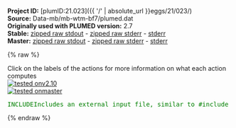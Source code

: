 **Project ID:** [plumID:21.023]({{ '/' | absolute_url }}eggs/21/023/)  
**Source:** Data-mb/mb-wtm-bf7/plumed.dat  
**Originally used with PLUMED version:** 2.7  
**Stable:** [zipped raw stdout](plumed.dat.plumed.stdout.txt.zip) - [zipped raw stderr](plumed.dat.plumed.stderr.txt.zip) - [stderr](plumed.dat.plumed.stderr)  
**Master:** [zipped raw stdout](plumed.dat.plumed_master.stdout.txt.zip) - [zipped raw stderr](plumed.dat.plumed_master.stderr.txt.zip) - [stderr](plumed.dat.plumed_master.stderr)  

{% raw %}
<div class="plumedpreheader">
<div class="headerInfo" id="value_details_data/Data-mb/mb-wtm-bf7/plumed.dat"> Click on the labels of the actions for more information on what each action computes </div>
<div class="containerBadge">
<div class="headerBadge"><a href="plumed.dat.plumed.stderr"><img src="https://img.shields.io/badge/v2.10-passing-green.svg" alt="tested onv2.10" /></a></div>
<div class="headerBadge"><a href="plumed.dat.plumed_master.stderr"><img src="https://img.shields.io/badge/master-passing-green.svg" alt="tested onmaster" /></a></div>
</div>
</div>
<pre class="plumedlisting">
<span id="data/Data-mb/mb-wtm-bf7/plumed.dat./MuellerBrown-Potential.dat_short"><span class="plumedtooltip" style="color:green">INCLUDE<span class="right">Includes an external input file, similar to #include in C preprocessor. <a href="https://www.plumed.org/doc-master/user-doc/html/INCLUDE">More details</a>. Show <a class="toggler" href='javascript:;' onclick='toggleDisplay("data/Data-mb/mb-wtm-bf7/plumed.dat./MuellerBrown-Potential.dat");'>included file</a><i></i></span></span> <span class="plumedtooltip">FILE<span class="right">file to be included<i></i></span></span>=<a class="toggler" href='javascript:;' onclick='toggleDisplay("data/Data-mb/mb-wtm-bf7/plumed.dat./MuellerBrown-Potential.dat");'>./MuellerBrown-Potential.dat</a>
</span><span id="data/Data-mb/mb-wtm-bf7/plumed.dat./MuellerBrown-Potential.dat_long" style="display:none;"><span style="color:blue" class="comment"># The command:
</span><span class="toggler" style="color:red" onclick='toggleDisplay("data/Data-mb/mb-wtm-bf7/plumed.dat./MuellerBrown-Potential.dat")'># INCLUDE FILE=./MuellerBrown-Potential.dat
</span><span style="color:blue" class="comment"># ensures PLUMED loads the contents of the file called ./MuellerBrown-Potential.dat</span>
<span style="color:blue" class="comment"># The contents of this file are shown below (click the red comment to hide them).</span>
<span class="plumedtooltip" style="color:blue"># vim:ft=plumed<span class="right">Enables syntax highlighting for PLUMED files in vim. See <a href="https://www.plumed.org/doc-master/user-doc/html/vim">here for more details. </a><i></i></span></span>
<span style="display:none;" id="data/Data-mb/mb-wtm-bf7/plumed.dat./MuellerBrown-Potential.dat">The INCLUDE action with label <b>./MuellerBrown-Potential.dat</b> calculates something</span><span class="plumedtooltip" style="color:green">UNITS<span class="right">This command sets the internal units for the code. <a href="https://www.plumed.org/doc-master/user-doc/html/UNITS" style="color:green">More details</a><i></i></span></span> <span class="plumedtooltip">NATURAL<span class="right"> use natural units<i></i></span></span>
<br/><span style="color:blue" class="comment"># Müller-Brown potential, sum of four terms</span>
<span style="color:blue" class="comment">#-200*exp( -(x-1)^2 -10*y^2 )</span>
<span style="color:blue" class="comment">#-100*exp( -x^2 -10*(y-0.5)^2 )</span>
<span style="color:blue" class="comment">#-170*exp( -6.5*(x+0.5)^2 + 11*(x+0.5)*(y-1.5) -6.5*(y-1.5)^2 )</span>
<span style="color:blue" class="comment"># +15*exp(  0.7*(x+1)^2 +0.6*(x+1)*(y-1) +0.7*(y-1)^2 )</span>
<span style="color:blue" class="comment"># Shifted by 146.699489200588 to have a zero value </span>
<span style="color:blue" class="comment"># at the global minimum ( -0.558 , 1.442 )</span>
<span style="color:blue" class="comment"># Minima: ( -0.558 , 1.442 ) [ Value: 0.0 ]</span>
<span style="color:blue" class="comment">#         (  0.623 , 0.028 ) [ Value: 38.532839 ]</span>
<span style="color:blue" class="comment">#         ( -0.050 , 0.467 ) [ Value: 65.931740 ] </span>
<span style="color:blue" class="comment"># Saddle Points : ( -0.822 ,  0.624 ) [ Value: 106.034644 ]</span>
<span style="color:blue" class="comment">#                 ( -0.212 ,  0.293 ) [ Value: 88.435607 ]</span>
<span style="color:blue" class="comment"># Can be scaled via the scaling_factor </span>
<span style="color:blue" class="comment"># (above values for minima and saddle points are then scaled)</span>
<br/><span style="display:none;" id="data/Data-mb/mb-wtm-bf7/plumed.dat">The UNITS action with label <b></b> calculates something</span><b name="data/Data-mb/mb-wtm-bf7/plumed.datscaling_factor" onclick='showPath("data/Data-mb/mb-wtm-bf7/plumed.dat","data/Data-mb/mb-wtm-bf7/plumed.datscaling_factor","data/Data-mb/mb-wtm-bf7/plumed.datscaling_factor","brown")'>scaling_factor</b>: <span class="plumedtooltip" style="color:green">CONSTANT<span class="right">Create a constant value that can be passed to actions <a href="https://www.plumed.org/doc-master/user-doc/html/CONSTANT" style="color:green">More details</a><i></i></span></span> <span class="plumedtooltip">VALUE<span class="right">the single number that you would like to store<i></i></span></span>=0.2

<span style="display:none;" id="data/Data-mb/mb-wtm-bf7/plumed.datscaling_factor">The CONSTANT action with label <b>scaling_factor</b> calculates the following quantities:<table  align="center" frame="void" width="95%" cellpadding="5%"><tr><td width="5%"><b> Quantity </b>  </td><td><b> Description </b> </td></tr><tr><td width="5%">scaling_factor.value</td><td>the constant value that was read from the plumed input</td></tr></table></span><b name="data/Data-mb/mb-wtm-bf7/plumed.datp" onclick='showPath("data/Data-mb/mb-wtm-bf7/plumed.dat","data/Data-mb/mb-wtm-bf7/plumed.datp","data/Data-mb/mb-wtm-bf7/plumed.datp","brown")'>p</b>: <span class="plumedtooltip" style="color:green">DISTANCE<span class="right">Calculate the distance/s between pairs of atoms. <a href="https://www.plumed.org/doc-master/user-doc/html/DISTANCE" style="color:green">More details</a><i></i></span></span> <span class="plumedtooltip">ATOMS<span class="right">the pair of atom that we are calculating the distance between<i></i></span></span>=1,2 <span class="plumedtooltip">COMPONENTS<span class="right"> calculate the x, y and z components of the distance separately and store them as label<i></i></span></span>
<span style="display:none;" id="data/Data-mb/mb-wtm-bf7/plumed.datp">The DISTANCE action with label <b>p</b> calculates the following quantities:<table  align="center" frame="void" width="95%" cellpadding="5%"><tr><td width="5%"><b> Quantity </b>  </td><td><b> Description </b> </td></tr><tr><td width="5%">p.x</td><td>the x-component of the vector connecting the two atoms</td></tr><tr><td width="5%">p.y</td><td>the y-component of the vector connecting the two atoms</td></tr><tr><td width="5%">p.z</td><td>the z-component of the vector connecting the two atoms</td></tr><tr><td width="5%">p.value</td><td>the DISTANCE between this pair of atoms</td></tr></table></span><span class="plumedtooltip" style="color:green">CUSTOM<span class="right">Calculate a combination of variables using a custom expression. <a href="https://www.plumed.org/doc-master/user-doc/html/CUSTOM" style="color:green">More details</a><i></i></span></span> ...
 <span class="plumedtooltip">LABEL<span class="right">a label for the action so that its output can be referenced in the input to other actions<i></i></span></span>=<b name="data/Data-mb/mb-wtm-bf7/plumed.datpot" onclick='showPath("data/Data-mb/mb-wtm-bf7/plumed.dat","data/Data-mb/mb-wtm-bf7/plumed.datpot","data/Data-mb/mb-wtm-bf7/plumed.datpot","brown")'>pot</b>
 <span class="plumedtooltip">ARG<span class="right">the values input to this function<i></i></span></span>=<b name="data/Data-mb/mb-wtm-bf7/plumed.datp">p.x</b>,<b name="data/Data-mb/mb-wtm-bf7/plumed.datp">p.y</b>,<b name="data/Data-mb/mb-wtm-bf7/plumed.datscaling_factor">scaling_factor</b> 
 <span class="plumedtooltip">VAR<span class="right">the names to give each of the arguments in the function<i></i></span></span>=x,y,sf
 <span class="plumedtooltip">FUNC<span class="right">the function you wish to evaluate<i></i></span></span>=sf*(-200*exp(-(x-1)^2-10*y^2)-100*exp(-x^2-10*(y-0.5)^2)-170*exp(-6.5*(x+0.5)^2+11*(x+0.5)*(y-1.5)-6.5*(y-1.5)^2)+15*exp(0.7*(x+1)^2+0.6*(x+1)*(y-1)+0.7*(y-1)^2)+146.699489200588)
 <span class="plumedtooltip">PERIODIC<span class="right">if the output of your function is periodic then you should specify the periodicity of the function<i></i></span></span>=NO 
... CUSTOM
<span style="display:none;" id="data/Data-mb/mb-wtm-bf7/plumed.datpot">The CUSTOM action with label <b>pot</b> calculates the following quantities:<table  align="center" frame="void" width="95%" cellpadding="5%"><tr><td width="5%"><b> Quantity </b>  </td><td><b> Description </b> </td></tr><tr><td width="5%">pot.value</td><td>an arbitrary function</td></tr></table></span><b name="data/Data-mb/mb-wtm-bf7/plumed.datbv" onclick='showPath("data/Data-mb/mb-wtm-bf7/plumed.dat","data/Data-mb/mb-wtm-bf7/plumed.datbv","data/Data-mb/mb-wtm-bf7/plumed.datbv","brown")'>bv</b>: <span class="plumedtooltip" style="color:green">BIASVALUE<span class="right">Takes the value of one variable and use it as a bias <a href="https://www.plumed.org/doc-master/user-doc/html/BIASVALUE" style="color:green">More details</a><i></i></span></span> <span class="plumedtooltip">ARG<span class="right">the labels of the scalar/vector arguments whose values will be used as a bias on the system<i></i></span></span>=<b name="data/Data-mb/mb-wtm-bf7/plumed.datpot">pot</b>
<span style="color:blue"># --- End of included input --- </span></span><br/><span style="display:none;" id="data/Data-mb/mb-wtm-bf7/plumed.datbv">The BIASVALUE action with label <b>bv</b> calculates the following quantities:<table  align="center" frame="void" width="95%" cellpadding="5%"><tr><td width="5%"><b> Quantity </b>  </td><td><b> Description </b> </td></tr><tr><td width="5%">bv.bias</td><td>the instantaneous value of the bias potential</td></tr><tr><td width="5%">bv._bias</td><td>one or multiple instances of this quantity can be referenced elsewhere in the input file</td></tr></table></span><span class="plumedtooltip" style="color:green">METAD<span class="right">Used to performed metadynamics on one or more collective variables. <a href="https://www.plumed.org/doc-master/user-doc/html/METAD" style="color:green">More details</a><i></i></span></span> ...
  <span class="plumedtooltip">LABEL<span class="right">a label for the action so that its output can be referenced in the input to other actions<i></i></span></span>=<b name="data/Data-mb/mb-wtm-bf7/plumed.datmtd" onclick='showPath("data/Data-mb/mb-wtm-bf7/plumed.dat","data/Data-mb/mb-wtm-bf7/plumed.datmtd","data/Data-mb/mb-wtm-bf7/plumed.datmtd","brown")'>mtd</b>

  <span class="plumedtooltip">ARG<span class="right">the labels of the scalars on which the bias will act<i></i></span></span>=<b name="data/Data-mb/mb-wtm-bf7/plumed.datp">p.x</b>,<b name="data/Data-mb/mb-wtm-bf7/plumed.datp">p.y</b>
  <span class="plumedtooltip">PACE<span class="right">the frequency for hill addition<i></i></span></span>=100
  <span class="plumedtooltip">SIGMA<span class="right">the widths of the Gaussian hills<i></i></span></span>=0.1,0.1
  <span class="plumedtooltip">HEIGHT<span class="right">the heights of the Gaussian hills<i></i></span></span>=1.5

  <span class="plumedtooltip">TEMP<span class="right">the system temperature - this is only needed if you are doing well-tempered metadynamics<i></i></span></span>=1
 
  <span class="plumedtooltip">BIASFACTOR<span class="right">use well tempered metadynamics and use this bias factor<i></i></span></span>=7
  <span class="plumedtooltip">GRID_MIN<span class="right">the lower bounds for the grid<i></i></span></span>=-5,-5
  <span class="plumedtooltip">GRID_MAX<span class="right">the upper bounds for the grid<i></i></span></span>=5,5
  <span class="plumedtooltip">GRID_BIN<span class="right">the number of bins for the grid<i></i></span></span>=500,500
  <span class="plumedtooltip">CALC_RCT<span class="right"> calculate the c(t) reweighting factor and use that to obtain the normalized bias [rbias=bias-rct]<i></i></span></span>
  <span class="plumedtooltip">RCT_USTRIDE<span class="right">the update stride for calculating the c(t) reweighting factor<i></i></span></span>=1
... METAD
<br/><span style="display:none;" id="data/Data-mb/mb-wtm-bf7/plumed.datmtd">The METAD action with label <b>mtd</b> calculates the following quantities:<table  align="center" frame="void" width="95%" cellpadding="5%"><tr><td width="5%"><b> Quantity </b>  </td><td><b> Description </b> </td></tr><tr><td width="5%">mtd.bias</td><td>the instantaneous value of the bias potential</td></tr><tr><td width="5%">mtd.rbias</td><td>the instantaneous value of the bias normalized using the c(t) reweighting factor [rbias=bias-rct]</td></tr><tr><td width="5%">mtd.rct</td><td>the reweighting factor c(t)</td></tr></table></span><b name="data/Data-mb/mb-wtm-bf7/plumed.datw" onclick='showPath("data/Data-mb/mb-wtm-bf7/plumed.dat","data/Data-mb/mb-wtm-bf7/plumed.datw","data/Data-mb/mb-wtm-bf7/plumed.datw","brown")'>w</b>: <span class="plumedtooltip" style="color:green">REWEIGHT_METAD<span class="right">Calculate the weights configurations should contribute to the histogram in a simulation in which a metadynamics bias acts upon the system. <a href="https://www.plumed.org/doc-master/user-doc/html/REWEIGHT_METAD" style="color:green">More details</a><i></i></span></span> <span class="plumedtooltip">TEMP<span class="right">the system temperature<i></i></span></span>=1

<span style="display:none;" id="data/Data-mb/mb-wtm-bf7/plumed.datw">The REWEIGHT_METAD action with label <b>w</b> calculates the following quantities:<table  align="center" frame="void" width="95%" cellpadding="5%"><tr><td width="5%"><b> Quantity </b>  </td><td><b> Description </b> </td></tr><tr><td width="5%">w.value</td><td>the weight to use for this frame to negate the effect the metadynamics bias</td></tr></table></span><span class="plumedtooltip" style="color:green">PRINT<span class="right">Print quantities to a file. <a href="https://www.plumed.org/doc-master/user-doc/html/PRINT" style="color:green">More details</a><i></i></span></span> <span class="plumedtooltip">ARG<span class="right">the labels of the values that you would like to print to the file<i></i></span></span>=* <span class="plumedtooltip">FILE<span class="right">the name of the file on which to output these quantities<i></i></span></span>=colvar.data <span class="plumedtooltip">STRIDE<span class="right"> the frequency with which the quantities of interest should be output<i></i></span></span>=200
</pre>
{% endraw %}
